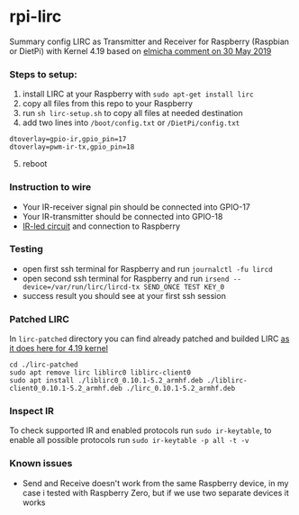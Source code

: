 # rpi-lirc
Summary config LIRC as Transmitter and Receiver for Raspberry (Raspbian or DietPi) with Kernel 4.19 based on [elmicha comment on 30 May 2019](https://github.com/raspberrypi/linux/issues/2993) 

### Steps to setup:
1) install LIRC at your Raspberry with `sudo apt-get install lirc`
2) copy all files from this repo to your Raspberry
3) run `sh lirc-setup.sh` to copy all files at needed destination
4) add two lines into `/boot/config.txt` or `/DietPi/config.txt`
```
dtoverlay=gpio-ir,gpio_pin=17
dtoverlay=pwm-ir-tx,gpio_pin=18
```
5) reboot

### Instruction to wire
- Your IR-receiver signal pin should be connected into GPIO-17
- Your IR-transmitter should be connected into GPIO-18
- [IR-led circuit](https://github.com/AlexanderShniperson/rpi-lirc/blob/master/led-circuit.png) and connection to Raspberry

### Testing
- open first ssh terminal for Raspberry and run `journalctl -fu lircd`
- open second ssh terminal for Raspberry and run `irsend --device=/var/run/lirc/lircd-tx SEND_ONCE TEST KEY_0`
- success result you should see at your first ssh session

### Patched LIRC
In `lirc-patched` directory you can find already patched and builded LIRC [as it does here for 4.19 kernel](https://www.raspberrypi.org/forums/viewtopic.php?t=235256)
```
cd ./lirc-patched
sudo apt remove lirc liblirc0 liblirc-client0
sudo apt install ./liblirc0_0.10.1-5.2_armhf.deb ./liblirc-client0_0.10.1-5.2_armhf.deb ./lirc_0.10.1-5.2_armhf.deb
```

### Inspect IR
To check supported IR and enabled protocols run `sudo ir-keytable`, to enable all possible protocols run `sudo ir-keytable -p all -t -v`

### Known issues
- Send and Receive doesn't work from the same Raspberry device, in my case i tested with Raspberry Zero, but if we use two separate devices it works